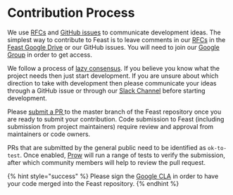 # Contribution Process

We use [RFCs](https://en.wikipedia.org/wiki/Request_for_Comments) and [GitHub issues](https://github.com/gojek/feast/issues) to communicate development ideas. The simplest way to contribute to Feast is to leave comments in our [RFCs](https://drive.google.com/drive/u/0/folders/1Lj1nIeRB868oZvKTPLYqAvKQ4O0BksjY) in the [Feast Google Drive](https://drive.google.com/drive/u/0/folders/0AAe8j7ZK3sxSUk9PVA) or our GitHub issues. You will need to join our [Google Group](../getting-help.md) in order to get access.

We follow a process of [lazy consensus](http://community.apache.org/committers/lazyConsensus.html). If you believe you know what the project needs then just start development. If you are unsure about which direction to take with development then please communicate your ideas through a GitHub issue or through our [Slack Channel](../getting-help.md) before starting development.

Please [submit a PR ](https://github.com/gojek/feast/pulls)to the master branch of the Feast repository once you are ready to submit your contribution. Code submission to Feast \(including submission from project maintainers\) require review and approval from maintainers or code owners.

PRs that are submitted by the general public need to be identified as `ok-to-test`. Once enabled, [Prow](https://github.com/kubernetes/test-infra/tree/master/prow) will run a range of tests to verify the submission, after which community members will help to review the pull request.

{% hint style="success" %}
Please sign the [Google CLA](https://cla.developers.google.com/) in order to have your code merged into the Feast repository.
{% endhint %}

